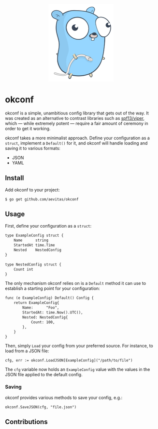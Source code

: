 <div align="center">
<img src="./gopher.svg" height=256>
</div>

# okconf

okconf is a simple, unambitious config library that gets out of the way. It was created as an alternative to contrast libraries such as [spf13/viper](https://github.com/spf13/viper), which &mdash; while extremely potent &mdash; require a fair amount of ceremony in order to get it working.

okconf takes a more minimalist approach. Define your configuration as a `struct`, implement a `Default()` for it, and okconf will handle loading and saving it to various formats:

* JSON
* YAML

## Install

Add okconf to your project:

```shell
$ go get github.com/aevitas/okconf
```

## Usage

First, define your configuration as a `struct`:

```golang
type ExampleConfig struct {
	Name      string
	StartedAt time.Time
	Nested    NestedConfig
}

type NestedConfig struct {
	Count int
}
```

The only mechanism okconf relies on is a `Default` method it can use to establish a starting point for your configuration:

```golang
func (e ExampleConfig) Default() Config {
	return ExampleConfig{
		Name:      "Foo",
		StartedAt: time.Now().UTC(),
		Nested: NestedConfig{
			Count: 100,
		},
	}
}
```

Then, simply `Load` your config from your preferred source. For instance, to load from a JSON file:

```golang
cfg, err := okconf.LoadJSON[ExampleConfig]("/path/to/file")
```

The `cfg` variable now holds an `ExampleConfig` value with the values in the JSON file applied to the default config.

### Saving

okconf provides various methods to save your config, e.g.:

```golang
okconf.SaveJSON(cfg, "file.json")
```

## Contributions


